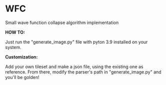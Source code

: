 # WFC
Small wave function collapse algorithm implementation

__HOW TO:__

Just run the "generate_image.py" file with pyton 3.9 installed on your system.

__Customization:__

Add your own tileset and make a json file, using the existing one as reference.
From there, modify the parser's path in "generate_image.py" and you'll be golden!
